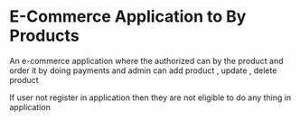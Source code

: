 # E-Commerce Application to By Products

An e-commerce application where the authorized can by the product and order it by doing payments and admin can add product , update , delete product 

If user not register in application then they are not eligible to do any thing in application 